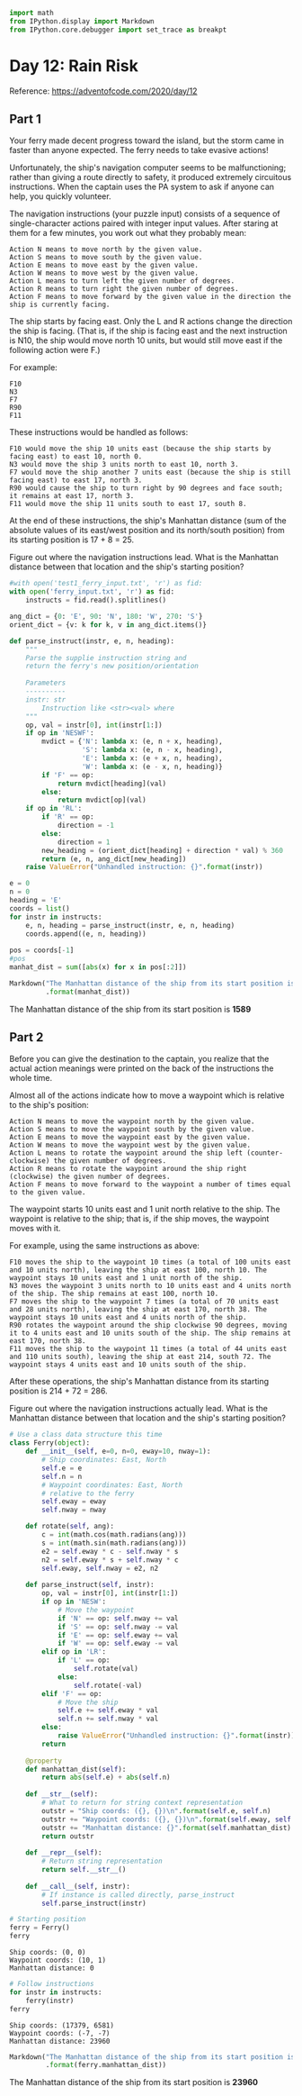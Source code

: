 ```python
import math
from IPython.display import Markdown
from IPython.core.debugger import set_trace as breakpt
```

# Day 12: Rain Risk

Reference: https://adventofcode.com/2020/day/12

## Part 1

Your ferry made decent progress toward the island, but the storm came in faster than anyone expected. The ferry needs to take evasive actions!

Unfortunately, the ship's navigation computer seems to be malfunctioning; rather than giving a route directly to safety, it produced extremely circuitous instructions. When the captain uses the PA system to ask if anyone can help, you quickly volunteer.

The navigation instructions (your puzzle input) consists of a sequence of single-character actions paired with integer input values. After staring at them for a few minutes, you work out what they probably mean:

    Action N means to move north by the given value.
    Action S means to move south by the given value.
    Action E means to move east by the given value.
    Action W means to move west by the given value.
    Action L means to turn left the given number of degrees.
    Action R means to turn right the given number of degrees.
    Action F means to move forward by the given value in the direction the ship is currently facing.

The ship starts by facing east. Only the L and R actions change the direction the ship is facing. (That is, if the ship is facing east and the next instruction is N10, the ship would move north 10 units, but would still move east if the following action were F.)

For example:
```
F10
N3
F7
R90
F11
```
These instructions would be handled as follows:

    F10 would move the ship 10 units east (because the ship starts by facing east) to east 10, north 0.
    N3 would move the ship 3 units north to east 10, north 3.
    F7 would move the ship another 7 units east (because the ship is still facing east) to east 17, north 3.
    R90 would cause the ship to turn right by 90 degrees and face south; it remains at east 17, north 3.
    F11 would move the ship 11 units south to east 17, south 8.

At the end of these instructions, the ship's Manhattan distance (sum of the absolute values of its east/west position and its north/south position) from its starting position is 17 + 8 = 25.

Figure out where the navigation instructions lead. What is the Manhattan distance between that location and the ship's starting position?


```python
#with open('test1_ferry_input.txt', 'r') as fid:
with open('ferry_input.txt', 'r') as fid:
    instructs = fid.read().splitlines()
```


```python
ang_dict = {0: 'E', 90: 'N', 180: 'W', 270: 'S'}
orient_dict = {v: k for k, v in ang_dict.items()}

def parse_instruct(instr, e, n, heading):
    """
    Parse the supplie instruction string and
    return the ferry's new position/orientation
    
    Parameters
    ----------
    instr: str
        Instruction like <str><val> where
    """
    op, val = instr[0], int(instr[1:])
    if op in 'NESWF':
        mvdict = {'N': lambda x: (e, n + x, heading),
                  'S': lambda x: (e, n - x, heading),
                  'E': lambda x: (e + x, n, heading),
                  'W': lambda x: (e - x, n, heading)}
        if 'F' == op:
            return mvdict[heading](val)
        else:
            return mvdict[op](val)
    if op in 'RL':
        if 'R' == op:
            direction = -1
        else:
            direction = 1
        new_heading = (orient_dict[heading] + direction * val) % 360
        return (e, n, ang_dict[new_heading])
    raise ValueError("Unhandled instruction: {}".format(instr))
```


```python
e = 0
n = 0
heading = 'E'
coords = list()
for instr in instructs:
    e, n, heading = parse_instruct(instr, e, n, heading)
    coords.append((e, n, heading))
    
pos = coords[-1]
#pos
manhat_dist = sum([abs(x) for x in pos[:2]])
```


```python
Markdown("The Manhattan distance of the ship from its start position is **{}**"
         .format(manhat_dist))
```




The Manhattan distance of the ship from its start position is **1589**



## Part 2

Before you can give the destination to the captain, you realize that the actual action meanings were printed on the back of the instructions the whole time.

Almost all of the actions indicate how to move a waypoint which is relative to the ship's position:

    Action N means to move the waypoint north by the given value.
    Action S means to move the waypoint south by the given value.
    Action E means to move the waypoint east by the given value.
    Action W means to move the waypoint west by the given value.
    Action L means to rotate the waypoint around the ship left (counter-clockwise) the given number of degrees.
    Action R means to rotate the waypoint around the ship right (clockwise) the given number of degrees.
    Action F means to move forward to the waypoint a number of times equal to the given value.

The waypoint starts 10 units east and 1 unit north relative to the ship. The waypoint is relative to the ship; that is, if the ship moves, the waypoint moves with it.

For example, using the same instructions as above:

    F10 moves the ship to the waypoint 10 times (a total of 100 units east and 10 units north), leaving the ship at east 100, north 10. The waypoint stays 10 units east and 1 unit north of the ship.
    N3 moves the waypoint 3 units north to 10 units east and 4 units north of the ship. The ship remains at east 100, north 10.
    F7 moves the ship to the waypoint 7 times (a total of 70 units east and 28 units north), leaving the ship at east 170, north 38. The waypoint stays 10 units east and 4 units north of the ship.
    R90 rotates the waypoint around the ship clockwise 90 degrees, moving it to 4 units east and 10 units south of the ship. The ship remains at east 170, north 38.
    F11 moves the ship to the waypoint 11 times (a total of 44 units east and 110 units south), leaving the ship at east 214, south 72. The waypoint stays 4 units east and 10 units south of the ship.

After these operations, the ship's Manhattan distance from its starting position is 214 + 72 = 286.

Figure out where the navigation instructions actually lead. What is the Manhattan distance between that location and the ship's starting position?


```python
# Use a class data structure this time
class Ferry(object):
    def __init__(self, e=0, n=0, eway=10, nway=1):
        # Ship coordinates: East, North
        self.e = e
        self.n = n
        # Waypoint coordinates: East, North
        # relative to the ferry
        self.eway = eway
        self.nway = nway

    def rotate(self, ang):
        c = int(math.cos(math.radians(ang)))
        s = int(math.sin(math.radians(ang)))
        e2 = self.eway * c - self.nway * s
        n2 = self.eway * s + self.nway * c
        self.eway, self.nway = e2, n2
    
    def parse_instruct(self, instr):
        op, val = instr[0], int(instr[1:])
        if op in 'NESW':
            # Move the waypoint
            if 'N' == op: self.nway += val
            if 'S' == op: self.nway -= val
            if 'E' == op: self.eway += val
            if 'W' == op: self.eway -= val
        elif op in 'LR':
            if 'L' == op:
                self.rotate(val)
            else:
                self.rotate(-val)
        elif 'F' == op:
            # Move the ship
            self.e += self.eway * val
            self.n += self.nway * val
        else:
            raise ValueError("Unhandled instruction: {}".format(instr))
        return
    
    @property
    def manhattan_dist(self):
        return abs(self.e) + abs(self.n)
        
    def __str__(self):
        # What to return for string context representation
        outstr = "Ship coords: ({}, {})\n".format(self.e, self.n)
        outstr += "Waypoint coords: ({}, {})\n".format(self.eway, self.nway)
        outstr += "Manhattan distance: {}".format(self.manhattan_dist)
        return outstr
    
    def __repr__(self):
        # Return string representation
        return self.__str__()
    
    def __call__(self, instr):
        # If instance is called directly, parse_instruct
        self.parse_instruct(instr)

```


```python
# Starting position
ferry = Ferry()
ferry
```




    Ship coords: (0, 0)
    Waypoint coords: (10, 1)
    Manhattan distance: 0




```python
# Follow instructions
for instr in instructs:
    ferry(instr)
ferry
```




    Ship coords: (17379, 6581)
    Waypoint coords: (-7, -7)
    Manhattan distance: 23960




```python
Markdown("The Manhattan distance of the ship from its start position is **{}**"
         .format(ferry.manhattan_dist))
```




The Manhattan distance of the ship from its start position is **23960**




```python

```
